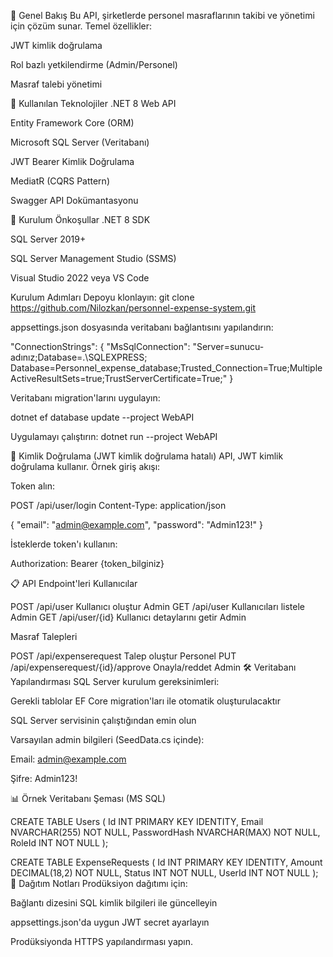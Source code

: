 📌 Genel Bakış
Bu API, şirketlerde personel masraflarının takibi ve yönetimi için çözüm sunar. Temel özellikler:

JWT kimlik doğrulama

Rol bazlı yetkilendirme (Admin/Personel)

Masraf talebi yönetimi


🚀 Kullanılan Teknolojiler
.NET 8 Web API

Entity Framework Core (ORM)

Microsoft SQL Server (Veritabanı)

JWT Bearer Kimlik Doğrulama

MediatR (CQRS Pattern)

Swagger API Dokümantasyonu

🔧 Kurulum
Önkoşullar
.NET 8 SDK

SQL Server 2019+

SQL Server Management Studio (SSMS)

Visual Studio 2022 veya VS Code

Kurulum Adımları
Depoyu klonlayın:
git clone https://github.com/Nilozkan/personnel-expense-system.git

appsettings.json dosyasında veritabanı bağlantısını yapılandırın:

"ConnectionStrings": {
  "MsSqlConnection": "Server=sunucu-adınız;Database=.\\SQLEXPRESS; Database=Personnel_expense_database;Trusted_Connection=True;MultipleActiveResultSets=true;TrustServerCertificate=True;"
}

Veritabanı migration'larını uygulayın:

dotnet ef database update --project WebAPI

Uygulamayı çalıştırın:
dotnet run --project WebAPI

🔐 Kimlik Doğrulama
(JWT kimlik doğrulama hatalı)
API, JWT kimlik doğrulama kullanır. Örnek giriş akışı:

Token alın:

POST /api/user/login
Content-Type: application/json

{
  "email": "admin@example.com",
  "password": "Admin123!"
}

İsteklerde token'ı kullanın:

Authorization: Bearer {token_bilginiz}

📋 API Endpoint'leri
Kullanıcılar

POST	/api/user	Kullanıcı oluştur	Admin
GET	/api/user	Kullanıcıları listele	Admin
GET	/api/user/{id}	Kullanıcı detaylarını getir	Admin

Masraf Talepleri

POST	/api/expenserequest	Talep oluştur	Personel
PUT	/api/expenserequest/{id}/approve	Onayla/reddet	Admin
🛠 Veritabanı Yapılandırması
SQL Server kurulum gereksinimleri:

Gerekli tablolar EF Core migration'ları ile otomatik oluşturulacaktır

SQL Server servisinin çalıştığından emin olun

Varsayılan admin bilgileri (SeedData.cs içinde):

Email: admin@example.com

Şifre: Admin123!

📊 Örnek Veritabanı Şeması (MS SQL)

CREATE TABLE Users (
    Id INT PRIMARY KEY IDENTITY,
    Email NVARCHAR(255) NOT NULL,
    PasswordHash NVARCHAR(MAX) NOT NULL,
    RoleId INT NOT NULL
);

CREATE TABLE ExpenseRequests (
    Id INT PRIMARY KEY IDENTITY,
    Amount DECIMAL(18,2) NOT NULL,
    Status INT NOT NULL,
    UserId INT NOT NULL
);
🌟 Dağıtım Notları
Prodüksiyon dağıtımı için:

Bağlantı dizesini SQL kimlik bilgileri ile güncelleyin

appsettings.json'da uygun JWT secret ayarlayın

Prodüksiyonda HTTPS yapılandırması yapın.
